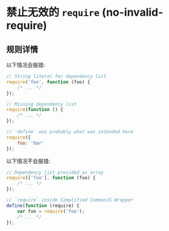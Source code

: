 # 禁止无效的 `require` (no-invalid-require)

## 规则详情

以下情况会报错:

```js
// String literal for dependency list
require('foo', function (foo) {
    /* ... */
});

// Missing dependency list
require(function () {
    /* ... */
});

// `define` was probably what was intended here
require({
    foo: 'bar'
});
```

以下情况不会报错:

```js
// Dependency list provided as array
require(['foo'], function (foo) {
    /* ... */
});

// `require` inside Simplified CommonJS Wrapper
define(function (require) {
    var foo = require('foo');
    /* ... */
});
```
